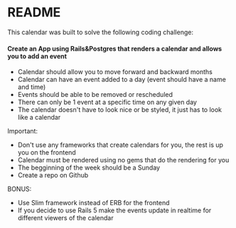 # README

This calendar was built to solve the following coding challenge:

#### Create an App using Rails&Postgres that renders a calendar and allows you to add an event

* Calendar should allow you to move forward and backward months
* Calendar can have an event added to a day (event should have a name and time)
* Events should be able to be removed or rescheduled
* There can only be 1 event at a specific time on any given day
* The calendar doesn't have to look nice or be styled, it just has to look like a calendar


Important:
* Don't use any frameworks that create calendars for you, the rest is up you on the frontend
* Calendar must be rendered using no gems that do the rendering for you
* The begginning of the week should be a Sunday
* Create a repo on Github

BONUS:
* Use Slim framework instead of ERB for the frontend
* If you decide to use Rails 5 make the events update in realtime for different viewers of the calendar